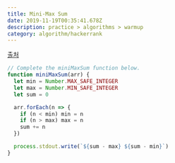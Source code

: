 ```yaml
---
title: Mini-Max Sum
date: 2019-11-19T00:35:41.678Z
description: practice > algorithms > warmup
category: algorithm/hackerrank
---
```


[출처](https://www.hackerrank.com/challenges/mini-max-sum/problem)

```javascript
// Complete the miniMaxSum function below.
function miniMaxSum(arr) {
  let min = Number.MAX_SAFE_INTEGER
  let max = Number.MIN_SAFE_INTEGER
  let sum = 0

  arr.forEach(n => {
    if (n < min) min = n
    if (n > max) max = n
    sum += n
  })

  process.stdout.write(`${sum - max} ${sum - min}`)
}
```
